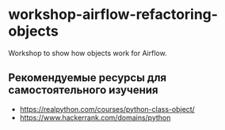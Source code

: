 # workshop-airflow-refactoring-objects
Workshop to show how objects work for Airflow.

## Рекомендуемые ресурсы для самостоятельного изучения
- https://realpython.com/courses/python-class-object/
- https://www.hackerrank.com/domains/python
